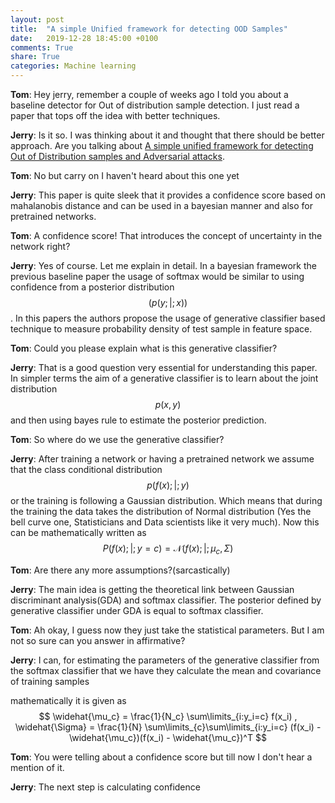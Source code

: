 ```yaml
---
layout: post
title:  "A simple Unified framework for detecting OOD Samples"
date:   2019-12-28 18:45:00 +0100
comments: True
share: True
categories: Machine learning
---
```


**Tom**: Hey jerry, remember a couple of weeks ago I told you about a baseline detector for Out of distribution sample detection. I just read a paper that tops off the idea with better techniques.

**Jerry**: Is it so. I was thinking about it and thought that there should be better approach. Are you talking about [A simple unified framework for detecting Out of Distribution samples and Adversarial attacks](https://arxiv.org/abs/1807.03888).

**Tom**: No but carry on I haven't heard about this one yet

**Jerry**: This paper is quite sleek that it provides a confidence score based on mahalanobis distance and can be used in a bayesian manner and also for pretrained networks.

**Tom**: A confidence score! That introduces the concept of uncertainty in the network right?

**Jerry**: Yes of course. Let me explain in detail. In a bayesian framework the previous baseline paper the usage of softmax would be similar to using confidence from a posterior distribution $$(p(y;\middle|;x))$$. In this papers the authors propose the usage of generative classifier based technique to measure probability density of test sample in feature space.

**Tom**: Could you please explain what is this generative classifier?

**Jerry**: That is a good question very essential for understanding this paper. In simpler terms the aim of a generative classifier is to learn about the joint distribution $$p(x,y)$$ and then using bayes rule to estimate the posterior prediction.

**Tom**: So where do we use the generative classifier?

**Jerry**: After training a network or having a pretrained network we assume that the class conditional distribution $$ p(f(x);\middle|;y)$$ or the training is following a Gaussian distribution. Which means that during the training the data takes the distribution of Normal distribution (Yes the bell curve one, Statisticians and Data scientists like it very much). Now this can be mathematically written as 
$$ P(f(x);\middle|;y=c) = \mathcal{N}(f(x);\middle|;\mu_c,\Sigma)$$

**Tom**: Are there any more assumptions?(sarcastically)

**Jerry**: The main idea is getting the theoretical link between Gaussian discriminant analysis(GDA) and softmax classifier. The posterior defined by generative classifier under GDA is equal to softmax classifier.

**Tom**: Ah okay, I guess now they just take the statistical parameters. But I am not so sure can you answer in affirmative?

**Jerry**: I can, for estimating the parameters of the generative classifier from the softmax classifier that we have they calculate the mean and covariance of training samples

mathematically it is given as
$$ \widehat{\mu_c} = \frac{1}{N_c} \sum\limits_{i:y_i=c} f(x_i) , \widehat{\Sigma} = \frac{1}{N} \sum\limits_{c}\sum\limits_{i:y_i=c} (f(x_i) - \widehat{\mu_c})(f(x_i) - \widehat{\mu_c})^T $$

**Tom**: You were telling about a confidence score but till now I don't hear a mention of it.

**Jerry**: The next step is calculating confidence